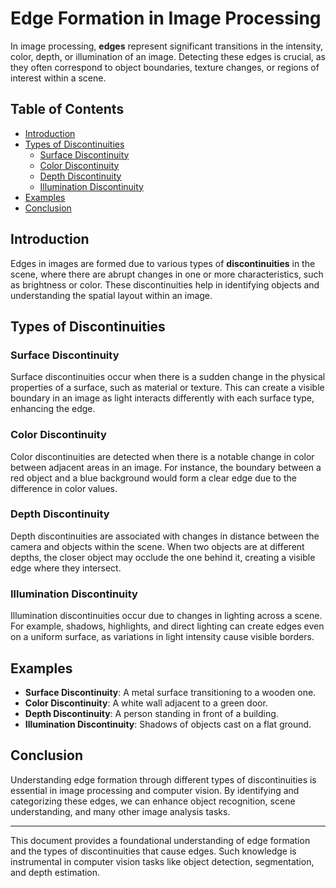 # Edge Formation in Image Processing

In image processing, **edges** represent significant transitions in the intensity, color, depth, or illumination of an image. Detecting these edges is crucial, as they often correspond to object boundaries, texture changes, or regions of interest within a scene.

## Table of Contents
- [Introduction](#introduction)
- [Types of Discontinuities](#types-of-discontinuities)
  - [Surface Discontinuity](#surface-discontinuity)
  - [Color Discontinuity](#color-discontinuity)
  - [Depth Discontinuity](#depth-discontinuity)
  - [Illumination Discontinuity](#illumination-discontinuity)
- [Examples](#examples)
- [Conclusion](#conclusion)

## Introduction

Edges in images are formed due to various types of **discontinuities** in the scene, where there are abrupt changes in one or more characteristics, such as brightness or color. These discontinuities help in identifying objects and understanding the spatial layout within an image.

## Types of Discontinuities

### Surface Discontinuity
Surface discontinuities occur when there is a sudden change in the physical properties of a surface, such as material or texture. This can create a visible boundary in an image as light interacts differently with each surface type, enhancing the edge.

### Color Discontinuity
Color discontinuities are detected when there is a notable change in color between adjacent areas in an image. For instance, the boundary between a red object and a blue background would form a clear edge due to the difference in color values.

### Depth Discontinuity
Depth discontinuities are associated with changes in distance between the camera and objects within the scene. When two objects are at different depths, the closer object may occlude the one behind it, creating a visible edge where they intersect.

### Illumination Discontinuity
Illumination discontinuities occur due to changes in lighting across a scene. For example, shadows, highlights, and direct lighting can create edges even on a uniform surface, as variations in light intensity cause visible borders.

## Examples

- **Surface Discontinuity**: A metal surface transitioning to a wooden one.
- **Color Discontinuity**: A white wall adjacent to a green door.
- **Depth Discontinuity**: A person standing in front of a building.
- **Illumination Discontinuity**: Shadows of objects cast on a flat ground.

## Conclusion

Understanding edge formation through different types of discontinuities is essential in image processing and computer vision. By identifying and categorizing these edges, we can enhance object recognition, scene understanding, and many other image analysis tasks.

---

This document provides a foundational understanding of edge formation and the types of discontinuities that cause edges. Such knowledge is instrumental in computer vision tasks like object detection, segmentation, and depth estimation.
